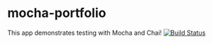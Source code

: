 # mocha-portfolio
This app demonstrates testing with Mocha and Chai! [![Build Status](https://travis-ci.org/luketlancaster/mocha-portfolio.svg?branch=master)](https://travis-ci.org/luketlancaster/mocha-portfolio)
